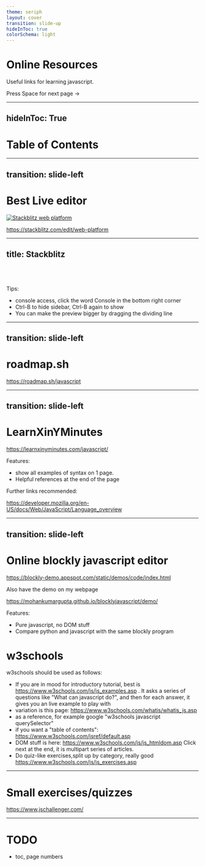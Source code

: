 ```yaml
---
theme: seriph
layout: cover
transition: slide-up
hideInToc: true
colorSchema: light
---
```


# Online Resources

Useful links for learning javascript.

<div @click="$slidev.nav.next" class="mt-12 py-1" hover:bg="white op-10">
  Press Space for next page ->
</div>

<!--
The last comment block of each slide is slide notes.
-->



---
hideInToc: True
---

# Table of Contents

<Toc/>

---
transition: slide-left
---
# Best Live editor

<a target="_blank" href="https://stackblitz.com/edit/web-platform">![Stackblitz web platform](https://developer.stackblitz.com/assets/overview.DFIug-7P.png)</a>

https://stackblitz.com/edit/web-platform


---
title: Stackblitz
---

<br><br><br>
Tips:
- console access, click the word Console in the bottom right corner
- Ctrl-B to hide sidebar, Ctrl-B again to show
- You can make the preview bigger by dragging the dividing line
<!--
You can have `style` tag in markdown to override the style for the current page.
Learn more: https://sli.dev/features/slide-scope-style
-->


<!--
Here is another comment.
-->

---
transition: slide-left
---


# roadmap.sh

https://roadmap.sh/javascript



---
transition: slide-left
---


# LearnXinYMinutes

https://learnxinyminutes.com/javascript/

Features:
 - show all examples of syntax on 1 page.
 - Helpful references at the end of the page

Further links recommended:

https://developer.mozilla.org/en-US/docs/Web/JavaScript/Language_overview


---
transition: slide-left
---


# Online blockly javascript editor

https://blockly-demo.appspot.com/static/demos/code/index.html

Also have the demo on my webpage

https://mohankumargupta.github.io/blocklyjavascript/demo/


Features:

- Pure javascript, no DOM stuff
- Compare python and javascript with the same blockly program

# w3schools

w3schools should be used as follows:

- If you are in mood for introductory tutorial, best is https://www.w3schools.com/js/js_examples.asp . It asks a series of questions like "What can javascript do?", and then for each answer, it gives you an live example to play with
- variation is this page: https://www.w3schools.com/whatis/whatis_js.asp
- as a reference, for example google "w3schools javascript querySelector"
- if you want a "table of contents": https://www.w3schools.com/jsref/default.asp
- DOM stuff is here: https://www.w3schools.com/js/js_htmldom.asp
  Click next at the end, it is multipart series of articles.
- Do quiz-like exercises,split up by category, really good https://www.w3schools.com/js/js_exercises.asp

---

# Small exercises/quizzes

https://www.jschallenger.com/

---
# TODO
- toc, page numbers